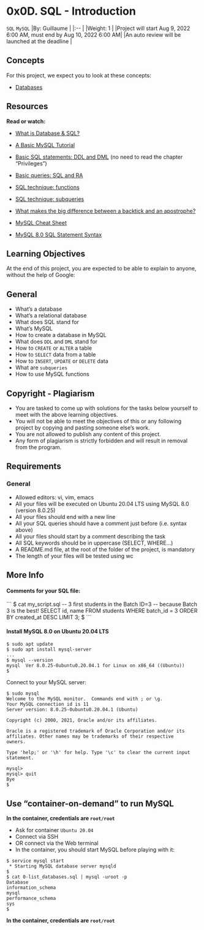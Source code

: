 # 0x0D. SQL - Introduction
`SQL` `MySQL`
|By: Guillaume								 |
|:--									 |
|Weight: 1								 |
|Project will start Aug 9, 2022 6:00 AM, must end by Aug 10, 2022 6:00 AM|
|An auto review will be launched at the deadline			 |

## Concepts
For this project, we expect you to look at these concepts:

- [Databases](https://alx-intranet.hbtn.io/concepts/556)

## Resources
<strong>Read or watch:</strong>

- [What is Database & SQL?](https://www.youtube.com/watch?v=FR4QIeZaPeM)

- [A Basic MySQL Tutorial](https://www.digitalocean.com/community/tutorials/how-to-install-mysql-on-ubuntu-20-04)

- [Basic SQL statements: DDL and DML](https://web.csulb.edu/colleges/coe/cecs/dbdesign/dbdesign.php?page=sql/ddldml.php) (no need to read the chapter “Privileges”)

- [Basic queries: SQL and RA](https://web.csulb.edu/colleges/coe/cecs/dbdesign/dbdesign.php?page=sql/queries.php)

- [SQL technique: functions](https://web.csulb.edu/colleges/coe/cecs/dbdesign/dbdesign.php?page=sql/functions.php)

- [SQL technique: subqueries](https://web.csulb.edu/colleges/coe/cecs/dbdesign/dbdesign.php?page=sql/subqueries.php)

- [What makes the big difference between a backtick and an apostrophe?](https://stackoverflow.com/questions/29402361/what-makes-the-big-difference-between-a-backtick-and-an-apostrophe/29402458)

- [MySQL Cheat Sheet](https://intellipaat.com/mediaFiles/2019/02/SQL-Commands-Cheat-Sheet.pdf)

- [MySQL 8.0 SQL Statement Syntax](https://dev.mysql.com/doc/refman/8.0/en/sql-statements.html)

## Learning Objectives
At the end of this project, you are expected to be able to explain to anyone, without the help of Google:

## General
- What’s a database
- What’s a relational database
- What does SQL stand for
- What’s MySQL
- How to create a database in MySQL
- What does `DDL` and `DML` stand for
- How to `CREATE` or `ALTER` a table
- How to `SELECT` data from a table
- How to `INSERT`, `UPDATE` or `DELETE` data
- What are `subqueries`
- How to use MySQL functions

## Copyright - Plagiarism
- You are tasked to come up with solutions for the tasks below yourself to meet with the above learning objectives.
- You will not be able to meet the objectives of this or any following project by copying and pasting someone else’s work.
- You are not allowed to publish any content of this project.
- Any form of plagiarism is strictly forbidden and will result in removal from the program.

## Requirements
### General
- Allowed editors: vi, vim, emacs
- All your files will be executed on Ubuntu 20.04 LTS using MySQL 8.0 (version 8.0.25)
- All your files should end with a new line
- All your SQL queries should have a comment just before (i.e. syntax above)
- All your files should start by a comment describing the task
- All SQL keywords should be in uppercase (SELECT, WHERE…)
- A README.md file, at the root of the folder of the project, is mandatory
- The length of your files will be tested using wc

## More Info
<h4>Comments for your SQL file:</h4>
```
$ cat my_script.sql
-- 3 first students in the Batch ID=3
-- because Batch 3 is the best!
SELECT id, name FROM students WHERE batch_id = 3 ORDER BY created_at DESC LIMIT 3;
$
```
<h4>Install MySQL 8.0 on Ubuntu 20.04 LTS</h4>

```
$ sudo apt update
$ sudo apt install mysql-server
...
$ mysql --version
mysql  Ver 8.0.25-0ubuntu0.20.04.1 for Linux on x86_64 ((Ubuntu))
$
```

Connect to your MySQL server:

```
$ sudo mysql
Welcome to the MySQL monitor.  Commands end with ; or \g.
Your MySQL connection id is 11
Server version: 8.0.25-0ubuntu0.20.04.1 (Ubuntu)

Copyright (c) 2000, 2021, Oracle and/or its affiliates.

Oracle is a registered trademark of Oracle Corporation and/or its
affiliates. Other names may be trademarks of their respective
owners.

Type 'help;' or '\h' for help. Type '\c' to clear the current input statement.

mysql>
mysql> quit
Bye
$
```

## Use “container-on-demand” to run MySQL
<strong>In the container, credentials are `root/root`</strong>

- Ask for container `Ubuntu 20.04`
- Connect via SSH
- OR connect via the Web terminal
- In the container, you should start MySQL before playing with it:

```
$ service mysql start
 * Starting MySQL database server mysqld
$
$ cat 0-list_databases.sql | mysql -uroot -p
Database
information_schema
mysql
performance_schema
sys
$
```

<strong>In the container, credentials are `root/root`</strong>